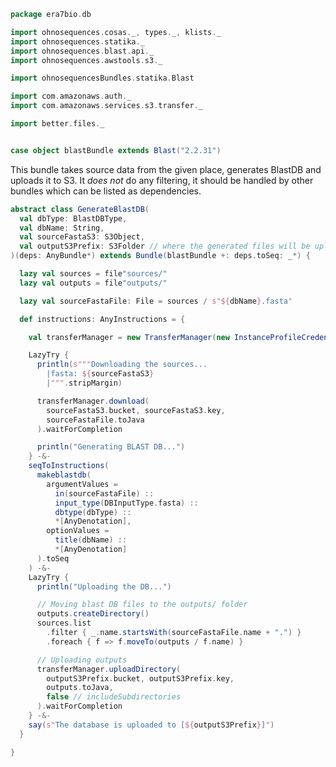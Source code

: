 
```scala
package era7bio.db

import ohnosequences.cosas._, types._, klists._
import ohnosequences.statika._
import ohnosequences.blast.api._
import ohnosequences.awstools.s3._

import ohnosequencesBundles.statika.Blast

import com.amazonaws.auth._
import com.amazonaws.services.s3.transfer._

import better.files._


case object blastBundle extends Blast("2.2.31")
```

This bundle takes source data from the given place, generates BlastDB and
uploads it to S3. It _does not_ do any filtering, it should be handled by
other bundles which can be listed as dependencies.


```scala
abstract class GenerateBlastDB(
  val dbType: BlastDBType,
  val dbName: String,
  val sourceFastaS3: S3Object,
  val outputS3Prefix: S3Folder // where the generated files will be uploaded
)(deps: AnyBundle*) extends Bundle(blastBundle +: deps.toSeq: _*) {

  lazy val sources = file"sources/"
  lazy val outputs = file"outputs/"

  lazy val sourceFastaFile: File = sources / s"${dbName}.fasta"

  def instructions: AnyInstructions = {

    val transferManager = new TransferManager(new InstanceProfileCredentialsProvider())

    LazyTry {
      println(s"""Downloading the sources...
        |fasta: ${sourceFastaS3}
        |""".stripMargin)

      transferManager.download(
        sourceFastaS3.bucket, sourceFastaS3.key,
        sourceFastaFile.toJava
      ).waitForCompletion

      println("Generating BLAST DB...")
    } -&-
    seqToInstructions(
      makeblastdb(
        argumentValues =
          in(sourceFastaFile) ::
          input_type(DBInputType.fasta) ::
          dbtype(dbType) ::
          *[AnyDenotation],
        optionValues =
          title(dbName) ::
          *[AnyDenotation]
      ).toSeq
    ) -&-
    LazyTry {
      println("Uploading the DB...")

      // Moving blast DB files to the outputs/ folder
      outputs.createDirectory()
      sources.list
        .filter { _.name.startsWith(sourceFastaFile.name + ".") }
        .foreach { f => f.moveTo(outputs / f.name) }

      // Uploading outputs
      transferManager.uploadDirectory(
        outputS3Prefix.bucket, outputS3Prefix.key,
        outputs.toJava,
        false // includeSubdirectories
      ).waitForCompletion
    } -&-
    say(s"The database is uploaded to [${outputS3Prefix}]")
  }

}

```




[main/scala/blastDB.scala]: blastDB.scala.md
[main/scala/collectionUtils.scala]: collectionUtils.scala.md
[main/scala/csvUtils.scala]: csvUtils.scala.md
[main/scala/filterData.scala]: filterData.scala.md
[main/scala/rnacentral/compats.scala]: rnacentral/compats.scala.md
[main/scala/rnacentral/rnaCentral.scala]: rnacentral/rnaCentral.scala.md
[test/scala/runBundles.scala]: ../../test/scala/runBundles.scala.md